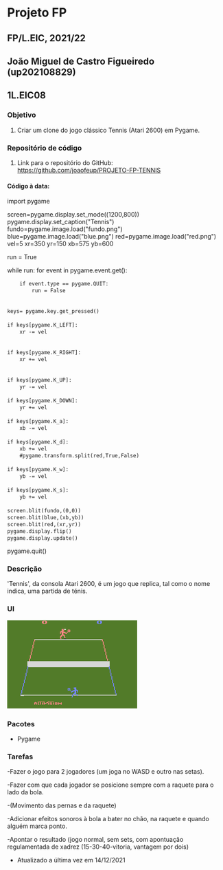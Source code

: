 # Projeto FP
## FP/L.EIC, 2021/22
## João Miguel de Castro Figueiredo (up202108829)
## 1L.EIC08

### Objetivo

1. Criar um clone do jogo clássico Tennis (Atari 2600) em Pygame.

### Repositório de código

1) Link para o repositório do GitHub: https://github.com/joaofeup/PROJETO-FP-TENNIS

#### Código à data:

import pygame

screen=pygame.display.set_mode((1200,800))
pygame.display.set_caption("Tennis")
fundo=pygame.image.load("fundo.png")
blue=pygame.image.load("blue.png")
red=pygame.image.load("red.png")
vel=5
xr=350
yr=150
xb=575
yb=600

run = True
    
while run:
    for event in pygame.event.get():
       
        if event.type == pygame.QUIT:
            run = False
        
        
    keys= pygame.key.get_pressed()

    if keys[pygame.K_LEFT]:
        xr -= vel
        

    if keys[pygame.K_RIGHT]:
        xr += vel
        

    if keys[pygame.K_UP]:
        yr -= vel

    if keys[pygame.K_DOWN]:
        yr += vel
        
    if keys[pygame.K_a]:
        xb -= vel

    if keys[pygame.K_d]:
        xb += vel
        #pygame.transform.split(red,True,False)

    if keys[pygame.K_w]:
        yb -= vel

    if keys[pygame.K_s]:
        yb += vel

    screen.blit(fundo,(0,0))
    screen.blit(blue,(xb,yb))
    screen.blit(red,(xr,yr))
    pygame.display.flip()
    pygame.display.update() 


        
pygame.quit()

### Descrição

'Tennis', da consola Atari 2600, é um jogo que replica, tal como o nome indica, uma partida de ténis.

### UI

![UI](ui.png)

### Pacotes

- Pygame

### Tarefas

-Fazer o jogo para 2 jogadores (um joga no WASD  e outro nas setas).

-Fazer com que cada jogador se posicione sempre com a raquete para o lado da bola.

-(Movimento das pernas e da raquete)

-Adicionar efeitos sonoros à bola a bater no chão, na raquete e quando alguém marca ponto.

-Apontar o resultado (jogo normal, sem sets, com  apontuação regulamentada de xadrez (15-30-40-vitoria, vantagem por dois)


- Atualizado a última vez em 14/12/2021

